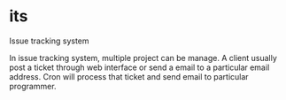 its
===

Issue tracking system

In issue tracking system, multiple project can be manage. A client usually post a ticket through web interface or send a email to a particular email address.
Cron will process that ticket and send email to particular programmer.
